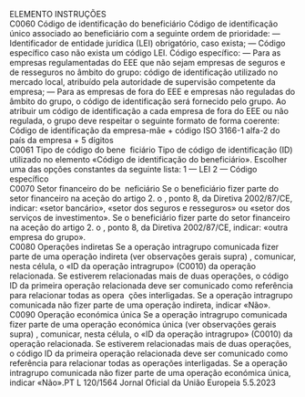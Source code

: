  
ELEMENTO  INSTRUÇÕES  
C0060  Código de identificação 
do beneficiário  Código de identificação único associado ao beneficiário com a seguinte ordem de prioridade: 
— Identificador de entidade jurídica (LEI) obrigatório, caso exista; 
— Código específico caso não exista um código LEI. 
Código específico: 
— Para as empresas regulamentadas do EEE que não sejam empresas de seguros e de 
resseguros no âmbito do grupo: código de identificação utilizado no mercado local, 
atribuído pela autoridade de supervisão competente da empresa; 
— Para as empresas de fora do EEE e empresas não reguladas do âmbito do grupo, o código 
de identificação será fornecido pelo grupo. 
Ao atribuir um código de identificação a cada empresa de fora do EEE ou não regulada, o 
grupo deve respeitar o seguinte formato de forma coerente: Código de identificação da 
empresa-mãe + código ISO 3166-1 alfa-2 do país da empresa + 5 dígitos  
C0061  Tipo de código do bene ­
ficiário  Tipo de código de identificação (ID) utilizado no elemento «Código de identificação do 
beneficiário». Escolher uma das opções constantes da seguinte lista: 
1 — LEI 
2 — Código específico  
C0070  Setor financeiro do be ­
neficiário  Se o beneficiário fizer parte do setor financeiro na aceção do artigo 2.  o , ponto 8, da Diretiva 
2002/87/CE, indicar: «setor bancário», «setor dos seguros e resseguros» ou «setor dos serviços 
de investimento». 
Se o beneficiário fizer parte do setor financeiro na aceção do artigo 2.  o , ponto 8, da Diretiva 
2002/87/CE, indicar: «outra empresa do grupo».  
C0080  Operações indiretas  Se a operação intragrupo comunicada fizer parte de uma operação indireta (ver observações 
gerais  supra) , comunicar, nesta célula, o «ID da operação intragrupo» (C0010) da operação 
relacionada. Se estiverem relacionadas mais de duas operações, o código ID da primeira 
operação relacionada deve ser comunicado como referência para relacionar todas as opera ­
ções interligadas. 
Se a operação intragrupo comunicada não fizer parte de uma operação indireta, indicar 
«Não».  
C0090  Operação económica 
única  Se a operação intragrupo comunicada fizer parte de uma operação económica única (ver 
observações gerais  supra) , comunicar, nesta célula, o «ID da operação intragrupo» (C0010) da 
operação relacionada. Se estiverem relacionadas mais de duas operações, o código ID da 
primeira operação relacionada deve ser comunicado como referência para relacionar todas as 
operações interligadas. 
Se a operação intragrupo comunicada não fizer parte de uma operação económica única, 
indicar «Não».PT  L 120/1564 Jornal Oficial da União Europeia 5.5.2023